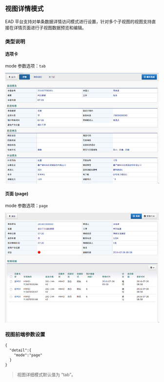 ## 视图详情模式

EAD 平台支持对单条数据详情访问模式进行设置，针对多个子视图的视图支持直接在详情页面进行子视图数据预览和编辑。

### 类型说明

#### 选项卡

mode 参数选项：```tab```

![PNG](..\images\advanced\view-detail-tab.png)

#### 页面 (page)

mode 参数选项：```page```

![PNG](..\images\advanced\view-detail-page.png)

### 视图前端参数设置

```
{
  "detail":{
    "mode":"page"
  }
}
```

> 视图详细模式默认值为 “tab”。